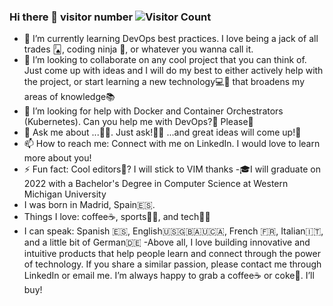 ### Hi there 👋 visitor number ![Visitor Count](https://profile-counter.glitch.me/{alvaroserrrano}/count.svg)

- 🌱 I’m currently learning DevOps best practices. I love being a jack of all trades 🂫,  coding ninja 🥋, or whatever you wanna call it.
- 👯 I’m looking to collaborate on any cool project that you can think of. Just come up with ideas and I will do my best to either actively help with the project, or start learning a new technology💻🔧 that broadens my areas of knowledge📚
- 🤔 I’m looking for help with Docker and Container Orchestrators (Kubernetes). Can you help me with DevOps?🙏 Please🥺
- 💬 Ask me about ...🤷🏻. Just ask!💆‍♂️ ...and great ideas will come up!🧠
- 📫 How to reach me: Connect with me on LinkedIn. I would love to learn more about you!
- ⚡ Fun fact: Cool editors🤔? I will stick to VIM thanks
-🎓I will graduate on 2022 with a Bachelor's Degree in Computer Science at Western Michigan University
- I was born in Madrid, Spain🇪🇸.
- Things I love: coffee☕️, sports🏋️‍♀️, and tech👨‍💻
- I can speak: Spanish 🇪🇸, English🇺🇸🇬🇧🇦🇺🇨🇦, French 🇫🇷, Italian🇮🇹, and a little bit of German🇩🇪 
-Above all, I love building innovative and intuitive products that help people learn and connect through the power of technology. If you share a similar passion, please contact me through LinkedIn or email me. I’m always happy to grab a coffee☕️ or coke🥤. I’ll buy!
